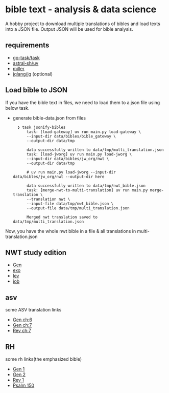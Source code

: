 # bible text - analysis & data science

A hobby project to download multiple translations of bibles and load texts into a JSON file.
Output JSON will be used for bible analysis.

## requirements

- [go-task/task](https://github.com/go-task/task)
- [astral-sh/uv](https://github.com/astral-sh/uv)
- [miller](https://github.com/johnkerl/miller)
- [jqlang/jq](https://github.com/jqlang/jq) (optional)

## Load bible to JSON

If you have the bible text in files, we need to load them to a json file using below task.

- generate bible-data.json from files

        ❯ task jsonify-bibles
            task: [load-gateway] uv run main.py load-gateway \
            --input-dir data/bibles/bible_gateway \
            --output-dir data/tmp

            data successfully written to data/tmp/multi_translation.json
            task: [load-jworg] uv run main.py load-jworg \
            --input-dir data/bibles/jw_org/nwt \
            --output-dir data/tmp

            # uv run main.py load-jworg --input-dir data/bibles/jw_org/nwt --output-dir here

            data successfully written to data/tmp/nwt_bible.json
            task: [merge-nwt-to-multi-translation] uv run main.py merge-translation \
            --translation nwt \
            --input-file data/tmp/nwt_bible.json \
            --output-file data/tmp/multi_translation.json

            Merged nwt translation saved to data/tmp/multi_translation.json

Now, you have the whole nwt bible in a file & all translations in multi-translation.json

## NWT study edition
<!-- markdownlint-disable MD001 no-bare-urls -->

- [Gen](https://wol.jw.org/en/wol/d/r1/lp-e/1001070105)
- [exo](https://wol.jw.org/en/wol/d/r1/lp-e/1001070106)
- [lev](https://wol.jw.org/en/wol/d/r1/lp-e/1001070107)
- [job](https://wol.jw.org/en/wol/d/r1/lp-e/1001070170)

## asv

some ASV translation links

- [Gen ch:6](https://wol.jw.org/en/wol/b/r1/lp-e/bi22/1/6#s=2&study=discover)
- [Gen ch:7](https://wol.jw.org/en/wol/b/r1/lp-e/bi22/1/7#study=discover)
- [Rev ch:7](https://wol.jw.org/en/wol/b/r1/lp-e/bi22/66/7#study=discover)

## RH

some rh links(the emphasized bible)

- [Gen 1](https://wol.jw.org/en/wol/b/r1/lp-e/rh/1/1#study=discover)
- [Gen 2](https://wol.jw.org/en/wol/b/r1/lp-e/rh/1/2#study=discover)
- [Rev 1](https://wol.jw.org/en/wol/b/r1/lp-e/rh/66/1#study=discover)
- [Psalm 150](https://wol.jw.org/en/wol/b/r1/lp-e/rh/19/150#study=discover)
